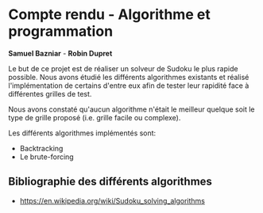 # Compte rendu - Algorithme et programmation

**Samuel Bazniar** - **Robin Dupret**

Le but de ce projet est de réaliser un solveur de Sudoku le plus rapide
possible. Nous avons étudié les différents algorithmes existants et réalisé
l'implémentation de certains d'entre eux afin de tester leur rapidité face
à différentes grilles de test.

Nous avons constaté qu'aucun algorithme n'était le meilleur quelque soit le
type de grille proposé (i.e. grille facile ou complexe).

Les différents algorithmes implémentés sont:

* Backtracking
* Le brute-forcing

## Bibliographie des différents algorithmes

* https://en.wikipedia.org/wiki/Sudoku_solving_algorithms
